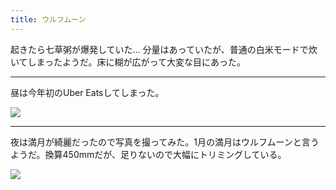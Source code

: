 ```yaml
---
title: ウルフムーン
---
```


起きたら七草粥が爆発していた... 分量はあっていたが、普通の白米モードで炊いてしまったようだ。床に糊が広がって大変な目にあった。

---

昼は今年初のUber Eatsしてしまった。

![](https://photos.apkas.net/medium/202301/20230107-121515.webp)

---

夜は満月が綺麗だったので写真を撮ってみた。1月の満月はウルフムーンと言うようだ。換算450mmだが、足りないので大幅にトリミングしている。

![](https://photos.apkas.net/medium/202301/20230107-222301.webp)
